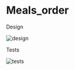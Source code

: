 # Meals_order

Design

![design](https://user-images.githubusercontent.com/56545375/197305367-25680b6a-ffc3-4034-90e2-fe0b826021fe.png)

Tests

![tests](https://user-images.githubusercontent.com/56545375/197305914-bf65ce1d-2591-4618-841c-232a2e42cd5d.png)
